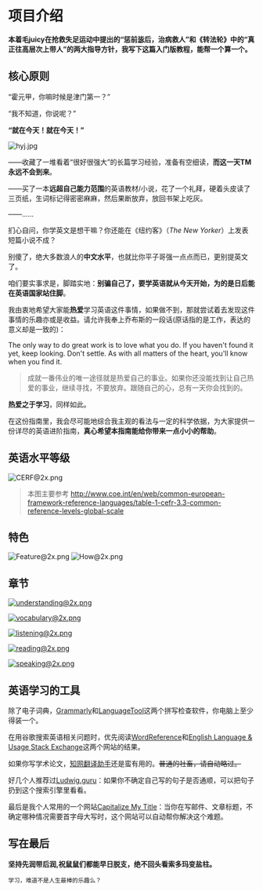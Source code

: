 # 项目介绍

**本着毛juicy在抢救失足运动中提出的“惩前毖后，治病救人”和《转法轮》中的“真正往高层次上带人”的两大指导方针，我写下这篇入门版教程，能帮一个算一个。**



## 核心原则

“霍元甲，你嘛时候是津门第一？”

“我不知道，你说呢？”

**“就在今天！就在今天！”**

![hyj.jpg](assets/hyj.jpg)



——收藏了一堆看着“很好很强大”的长篇学习经验，准备有空细读，**而这一天TM永远不会到来**。

——买了一本**远超自己能力范围**的英语教材/小说，花了一个礼拜，硬着头皮读了三页纸，生词标记得密密麻麻，然后果断放弃，放回书架上吃灰。

——……

扪心自问，你学英文是想干嘛？你还能在《纽约客》（*The New Yorker*）上发表短篇小说不成？

别傻了，绝大多数浪人的**中文水平**，也就比你平子哥强一点点而已，更别提英文了。

咱们要实事求是，脚踏实地：**别骗自己了，要学英语就从今天开始，为的是日后能在英语国家站住脚**。

我由衷地希望大家能**热爱**学习英语这件事情，如果做不到，那就尝试着去发现这件事情的乐趣亦或是收益。请允许我奉上乔布斯的一段话(原话指的是工作，表达的意义却是一致的)：

The only way to do great work is to love what you do. If you haven't found it yet, keep looking. Don't settle. As with all matters of the heart, you'll know when you find it.
>成就一番伟业的唯一途径就是热爱自己的事业。如果你还没能找到让自己热爱的事业，继续寻找，不要放弃。跟随自己的心，总有一天你会找到的。

**热爱之于学习**，同样如此。

在这份指南里，我会尽可能地综合我主观的看法与一定的科学依据，为大家提供一份详尽的英语进阶指南，**真心希望本指南能给你带来一点小小的帮助**。

## 英语水平等级

![CERF@2x.png](assets/CEFR@2x.png)

> 本图主要参考 http://www.coe.int/en/web/common-european-framework-reference-languages/table-1-cefr-3.3-common-reference-levels-global-scale

## 特色

![Feature@2x.png](assets/Feature.png)
![How@2x.png](assets/How.png)

## 章节

[![understanding@2x.png](assets/understanding@2x.png)](part-1/1-understanding.md)

[![vocabulary@2x.png](assets/vocabulary@2x.png)](part-1/2-vocabulary.md)

[![listening@2x.png](assets/listening@2x.png)](part-1/3-listening.md)

[![reading@2x.png](assets/reading@2x.png)](part-1/4-reading.md)

[![speaking@2x.png](assets/speaking@2x.png)](part-1/5-speaking.md)



## 英语学习的工具

除了电子词典，[Grammarly](https://www.grammarly.com/)和[LanguageTool](https://languagetool.org/)这两个拼写检查软件，你电脑上至少得装一个。

在用谷歌搜索英语相关问题时，优先阅读[WordReference](https://forum.wordreference.com/)和[English Language & Usage Stack Exchange](https://english.stackexchange.com/)这两个网站的结果。

如果你写学术论文，[知网翻译助手](https://dict.cnki.net/index)还是蛮有用的。~~普通的社畜，请自动略过。~~

好几个人推荐过[Ludwig.guru](https://ludwig.guru/)：如果你不确定自己写的句子是否通顺，可以把句子扔到这个搜索引擎里看看。

最后是我个人常用的一个网站[Capitalize My Title](https://capitalizemytitle.com/)：当你在写邮件、文章标题，不确定哪种情况需要首字母大写时，这个网站可以自动帮你解决这个难题。




## 写在最后

**坚持先润带后润,祝鼠鼠们都能早日脱支，绝不回头看索多玛变盐柱。**

    学习，难道不是人生最棒的乐趣么？
